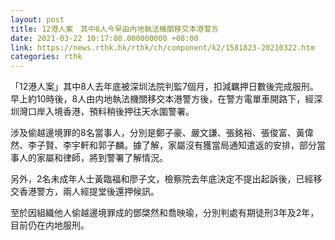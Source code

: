 ```yaml
---
layout: post
title: 12港人案　其中8人今早由內地執法機關移交本港警方
date: 2021-03-22 10:17:08.000000000 +08:00
link: https://news.rthk.hk/rthk/ch/component/k2/1581823-20210322.htm
categories: rthk
---
```


「12港人案」其中8人去年底被深圳法院判監7個月，扣減羈押日數後完成服刑。早上約10時後，8人由内地執法機關移交本港警方後，在警方電單車開路下，經深圳灣口岸入境香港，預料稍後押往天水圍警署。

涉及偷越邊境罪的8名當事人，分別是鄭子豪、嚴文謙、張銘裕、張俊富、黃偉然、李子賢、李宇軒和郭子麟。據了解，家屬沒有獲當局通知遣返的安排，部分當事人的家屬和律師，將到警署了解情況。

另外，2名未成年人士黃臨福和廖子文，檢察院去年底決定不提出起訴後，已經移交香港警方，兩人經提堂後還押候訊。

至於因組織他人偷越邊境罪成的鄧棨然和喬映瑜，分別判處有期徒刑3年及2年，目前仍在内地服刑。
